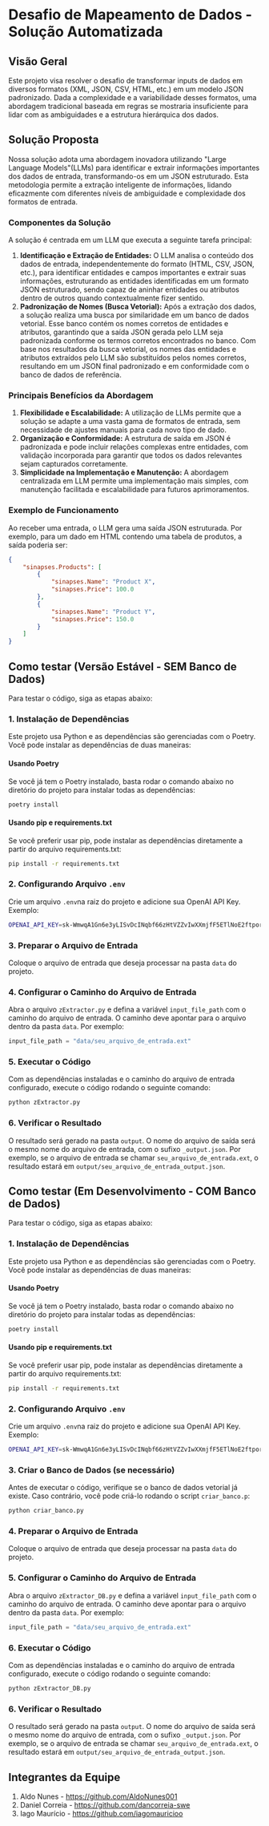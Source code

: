 # Desafio de Mapeamento de Dados - Solução Automatizada

## Visão Geral
Este projeto visa resolver o desafio de transformar inputs de dados em diversos formatos (XML, JSON, CSV, HTML, etc.) em um modelo JSON padronizado. Dada a complexidade e a variabilidade desses formatos, uma abordagem tradicional baseada em regras se mostraria insuficiente para lidar com as ambiguidades e a estrutura hierárquica dos dados.

## Solução Proposta
Nossa solução adota uma abordagem inovadora utilizando "Large Language Models"(LLMs) para identificar e extrair informações importantes dos dados de entrada, transformando-os em um JSON estruturado. Esta metodologia permite a extração inteligente de informações, lidando eficazmente com diferentes níveis de ambiguidade e complexidade dos formatos de entrada.

### Componentes da Solução
A solução é centrada em um LLM que executa a seguinte tarefa principal:
1. **Identificação e Extração de Entidades:** O LLM analisa o conteúdo dos dados de entrada, independentemente do formato (HTML, CSV, JSON, etc.), para identificar entidades e campos importantes e extrair suas informações, estruturando as entidades identificadas em um formato JSON estruturado, sendo capaz de aninhar entidades ou atributos dentro de outros quando contextualmente fizer sentido.
2. **Padronização de Nomes (Busca Vetorial):** Após a extração dos dados, a solução realiza uma busca por similaridade em um banco de dados vetorial. Esse banco contém os nomes corretos de entidades e atributos, garantindo que a saída JSON gerada pelo LLM seja padronizada conforme os termos corretos encontrados no banco. Com base nos resultados da busca vetorial, os nomes das entidades e atributos extraídos pelo LLM são substituídos pelos nomes corretos, resultando em um JSON final padronizado e em conformidade com o banco de dados de referência.

### Principais Benefícios da Abordagem
1. **Flexibilidade e Escalabilidade:** A utilização de LLMs permite que a solução se adapte a uma vasta gama de formatos de entrada, sem necessidade de ajustes manuais para cada novo tipo de dado.
2. **Organização e Conformidade:** A estrutura de saída em JSON é padronizada e pode incluir relações complexas entre entidades, com validação incorporada para garantir que todos os dados relevantes sejam capturados corretamente.
3. **Simplicidade na Implementação e Manutenção:** A abordagem centralizada em LLM permite uma implementação mais simples, com manutenção facilitada e escalabilidade para futuros aprimoramentos.

### Exemplo de Funcionamento
Ao receber uma entrada, o LLM gera uma saída JSON estruturada. Por exemplo, para um dado em HTML contendo uma tabela de produtos, a saída poderia ser:
```json
{
    "sinapses.Products": [
        {
            "sinapses.Name": "Product X",
            "sinapses.Price": 100.0
        },
        {
            "sinapses.Name": "Product Y",
            "sinapses.Price": 150.0
        }
    ]
}
```

## Como testar (Versão Estável - SEM Banco de Dados)
Para testar o código, siga as etapas abaixo:

### 1. **Instalação de Dependências**
Este projeto usa Python e as dependências são gerenciadas com o Poetry. Você pode instalar as dependências de duas maneiras:

#### Usando Poetry
Se você já tem o Poetry instalado, basta rodar o comando abaixo no diretório do projeto para instalar todas as dependências:

```bash
poetry install
```

#### Usando pip e requirements.txt
Se você preferir usar pip, pode instalar as dependências diretamente a partir do arquivo requirements.txt:

```bash
pip install -r requirements.txt
```

### 2. **Configurando Arquivo `.env`**
Crie um arquivo `.env`na raiz do projeto e adicione sua OpenAI API Key. Exemplo:

```bash
OPENAI_API_KEY=sk-WmwqA1Gn6e3yLISvDcINqbf66zHtVZZvIwXXmjfF5ETlNoE2ftpor
```

### 3. **Preparar o Arquivo de Entrada**
Coloque o arquivo de entrada que deseja processar na pasta `data` do projeto.

### 4. **Configurar o Caminho do Arquivo de Entrada**
Abra o arquivo `zExtractor.py` e defina a variável `input_file_path` com o caminho do arquivo de entrada. O caminho deve apontar para o arquivo dentro da pasta `data`. Por exemplo:

```python
input_file_path = "data/seu_arquivo_de_entrada.ext"
```

### 5. **Executar o Código**
Com as dependências instaladas e o caminho do arquivo de entrada configurado, execute o código rodando o seguinte comando:

```python
python zExtractor.py
```

### 6. **Verificar o Resultado**
O resultado será gerado na pasta `output`. O nome do arquivo de saída será o mesmo nome do arquivo de entrada, com o sufixo `_output.json`. Por exemplo, se o arquivo de entrada se chamar `seu_arquivo_de_entrada.ext`, o resultado estará em `output/seu_arquivo_de_entrada_output.json`.


## Como testar (Em Desenvolvimento - COM Banco de Dados)
Para testar o código, siga as etapas abaixo:

### 1. **Instalação de Dependências**
Este projeto usa Python e as dependências são gerenciadas com o Poetry. Você pode instalar as dependências de duas maneiras:

#### Usando Poetry
Se você já tem o Poetry instalado, basta rodar o comando abaixo no diretório do projeto para instalar todas as dependências:

```bash
poetry install
```

#### Usando pip e requirements.txt
Se você preferir usar pip, pode instalar as dependências diretamente a partir do arquivo requirements.txt:

```bash
pip install -r requirements.txt
```

### 2. **Configurando Arquivo `.env`**
Crie um arquivo `.env`na raiz do projeto e adicione sua OpenAI API Key. Exemplo:

```bash
OPENAI_API_KEY=sk-WmwqA1Gn6e3yLISvDcINqbf66zHtVZZvIwXXmjfF5ETlNoE2ftpor
```

### 3. **Criar o Banco de Dados (se necessário)**
Antes de executar o código, verifique se o banco de dados vetorial já existe. Caso contrário, você pode criá-lo rodando o script `criar_banco.p`:

```bash
python criar_banco.py
```

### 4. **Preparar o Arquivo de Entrada**
Coloque o arquivo de entrada que deseja processar na pasta `data` do projeto.

### 5. **Configurar o Caminho do Arquivo de Entrada**
Abra o arquivo `zExtractor_DB.py` e defina a variável `input_file_path` com o caminho do arquivo de entrada. O caminho deve apontar para o arquivo dentro da pasta `data`. Por exemplo:

```python
input_file_path = "data/seu_arquivo_de_entrada.ext"
```

### 6. **Executar o Código**
Com as dependências instaladas e o caminho do arquivo de entrada configurado, execute o código rodando o seguinte comando:

```python
python zExtractor_DB.py
```

### 6. **Verificar o Resultado**
O resultado será gerado na pasta `output`. O nome do arquivo de saída será o mesmo nome do arquivo de entrada, com o sufixo `_output.json`. Por exemplo, se o arquivo de entrada se chamar `seu_arquivo_de_entrada.ext`, o resultado estará em `output/seu_arquivo_de_entrada_output.json`.


## Integrantes da Equipe
1. Aldo Nunes - https://github.com/AldoNunes001
2. Daniel Correia - https://github.com/dancorreia-swe
3. Iago Maurício - https://github.com/iagomauricioo
